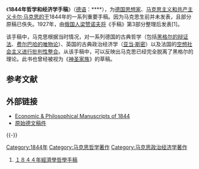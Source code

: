 《**1844年哲学和经济学手稿**》（[德语](../Page/德语.md "wikilink")：****），为[德国思想家](../Page/德国.md "wikilink")、[马克思主义和](../Page/马克思主义.md "wikilink")[共产主义](../Page/共产主义.md "wikilink")[卡尔·马克思的于](../Page/卡尔·马克思.md "wikilink")1844年的一系列重要手稿。因为马克思生前并未发表，且部分原稿已佚失。1927年，由[俄国人](https://zh.wikipedia.org/wiki/俄国 "wikilink")[梁赞诺夫将](https://zh.wikipedia.org/wiki/梁赞诺夫 "wikilink")《手稿》第3部分整理后发表\[1\]。

该手稿中，马克思根据当时情况，对一系列德国的古典哲学（包括[黑格尔的辩证法](https://zh.wikipedia.org/wiki/黑格尔 "wikilink")、[费尔巴哈的唯物论](https://zh.wikipedia.org/wiki/费尔巴哈 "wikilink")）、英国的古典政治经济学（[亚当·斯密](../Page/亚当·斯密.md "wikilink")）以及法国的[空想社会主义进行批判性整合](../Page/空想社会主义.md "wikilink")。从该手稿中，可以反映出马克思已经完全脱离了黑格尔的理论。此书也曾经被视为《[神圣家族](https://zh.wikipedia.org/wiki/神圣家族 "wikilink")》的草稿。

## 参考文献

<div class="references-small">

<references>

</references>

</div>

## 外部链接

  - [Economic & Philosophical Manuscripts
    of 1844](http://www.marxists.org/archive/marx/works/1844/manuscripts/preface.htm)
  - [原始德文稿件](http://www.zeno.org/Philosophie/M/Marx,+Karl/%C3%96konomisch-philosophische+Manuskripte+aus+dem+Jahre+1844)

{{-}}

[Category:1844年](https://zh.wikipedia.org/wiki/Category:1844年 "wikilink")
[Category:马克思哲学著作](https://zh.wikipedia.org/wiki/Category:马克思哲学著作 "wikilink")
[Category:马克思政治经济学著作](https://zh.wikipedia.org/wiki/Category:马克思政治经济学著作 "wikilink")

1.  [１８４４年經濟學哲學手稿](http://www.xiachao.org.tw/ccdb/data/Classics/ME/1844/1844EPM/1844EPM.html)